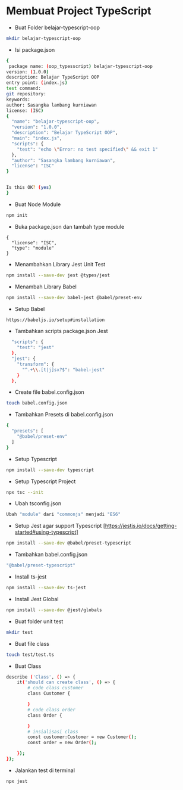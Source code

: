 # Membuat Project TypeScript

-   Buat Folder belajar-typescript-oop

```bash
mkdir belajar-typescript-oop
```

-   Isi package.json

```bash
{
 package name: (oop_typesscript) belajar-typescript-oop
version: (1.0.0)
description: Belajar TypeScript OOP
entry point: (index.js)
test command:
git repository:
keywords:
author: Sasangka lambang kurniawan
license: (ISC)
{
  "name": "belajar-typescript-oop",
  "version": "1.0.0",
  "description": "Belajar TypeScript OOP",
  "main": "index.js",
  "scripts": {
    "test": "echo \"Error: no test specified\" && exit 1"
  },
  "author": "Sasangka lambang kurniawan",
  "license": "ISC"
}


Is this OK? (yes)
}
```

-   Buat Node Module

```bash
npm init
```

-   Buka package.json dan tambah type module

```
{
  "license": "ISC",
  "type": "module"
}

```

-   Menambahkan Library Jest Unit Test

```bash
npm install --save-dev jest @types/jest
```

-   Menambah Library Babel

```bash
npm install --save-dev babel-jest @babel/preset-env
```

-   Setup Babel

```bash
https://babeljs.io/setup#installation
```

-   Tambahkan scripts package.json Jest

```bash
  "scripts": {
    "test": "jest"
  },
  "jest": {
    "transform": {
      "^.+\\.[t|j]sx?$": "babel-jest"
    }
  },
```

-   Create file babel.config.json

```bash
touch babel.config.json
```

-   Tambahkan Presets di babel.config.json

```bash
{
  "presets": [
    "@babel/preset-env"
  ]
}
```

-   Setup Typescript

```bash
npm install --save-dev typescript
```

-   Setup Typescript Project

```bash
npx tsc --init
```

-   Ubah tsconfig.json

```bash
Ubah "module" dari "commonjs" menjadi "ES6"
```

-   Setup Jest agar support Typescript [https://jestjs.io/docs/getting-started#using-typescript]

```bash
npm install --save-dev @babel/preset-typescript
```

-   Tambahkan babel.config.json

```bash
"@babel/preset-typescript"
```

-   Install ts-jest

```bash
npm install --save-dev ts-jest
```

-   Install Jest Global

```bash
npm install --save-dev @jest/globals
```

-   Buat folder unit test

```bash
mkdir test
```

-   Buat file class

```bash
touch test/test.ts
```

-   Buat Class

```bash
describe ('Class', () => {
    it('should can create class', () => {
        # code class customer
        class Customer {

        }
        # code class order
        class Order {

        }
        # insialisasi class
        const customer:Customer = new Customer();
        const order = new Order();

    });
});
```

-   Jalankan test di terminal

```bash
npx jest
```
